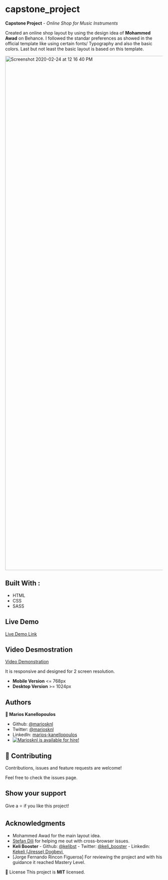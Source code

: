 # capstone_project
**Capstone Project** - *Online Shop for Music Instruments*

Created an online shop layout by using the design idea of **Mohammed Awad** on Behance. I followed the standar preferences as showed in the official template like using certain fonts/ Typography and also the basic colors. Last but not least the basic layout is based on this template.

<img width="1640" alt="Screenshot 2020-02-24 at 12 16 40 PM" src="https://user-images.githubusercontent.com/50610396/75144425-8d919900-56ff-11ea-9422-b56a1d30015f.png">


**Built With** :
---
- HTML
- CSS
- SASS

Live Demo
---
[Live Demo Link](https://inspiring-lamport-7116de.netlify.com/)

Video Desmostration
---
[Video Demonstration](https://www.loom.com/share/1a270c0a79d9414b906c27c20f2d932f)

It is responsive and designed for 2 screen resolution. 
- **Mobile Version** <= 768px
- **Desktop Version** >= 1024px

**Authors**
---
**👤 Marios Kanellopoulos**
- Github: [@mariosknl](https://github.com/mariosknl)
- Twitter: [@mariosknl](https://twitter.com/MariosKnl)
- Linkedln: [marios-kanellopoulos](https://www.linkedin.com/in/marios-kanellopoulos-a99332181/)
- [![Mariosknl is available for hire!](http://hireable.me/mariosknl)](http://hireable.me/p/mariosknl)

🤝 **Contributing**
---
Contributions, issues and feature requests are welcome!

Feel free to check the issues page.

**Show your support**
---
 Give a ⭐️ if you like this project!

**Acknowledgments** 
---
- Mohammed Awad for the main layout idea.
- [Stefan Dili](http://github.com/dili021) for helping me out with cross-browser issues.
- **Keli Booster** - Github: [@kelibst](https://github.com/kelibst) - Twitter: [@keli_booster](https://twitter.com/keli_booster) - Linkedin: [Kekeli (Jiresse) Dogbevi ](https://www.linkedin.com/in/kekeli-dogbevi-958272108/)
- [Jorge Fernando Rincon Figueroa] For reviewing the project and with his guidance it reached Mastery Level.

📝 License
This project is **MIT** licensed.